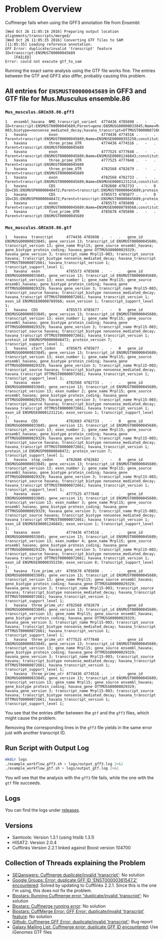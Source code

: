 # Problem Overview

Cuffmerge fails when using the GFF3 annotation file from Ensembl:

```
[Wed Oct 26 11:05:16 2016] Preparing output location alignments/transcripts/merged/
[Wed Oct 26 11:05:35 2016] Converting GTF files to SAM
[11:05:35] Loading reference annotation.
GFF Error: duplicate/invalid 'transcript' feature ID=transcript:ENSMUST00000045689
	[FAILED]
Error: could not execute gtf_to_sam
```

Running the exact same analysis using the GTF file works fine. The entries between the GTF and GFF3 also differ, probably causing this problem.

## All entries for `ENSMUST00000045689` in GFF3 and GTF file for Mus.Musculus ensemble.86

### `Mus_musculus.GRCm38.86.gff3`

```
1	ensembl_havana	NMD_transcript_variant	4774436	4785698	.	-	.	ID=transcript:ENSMUST00000045689;Parent=gene:ENSMUSG00000033845;Name=Mrpl15-003;biotype=nonsense_mediated_decay;havana_transcript=OTTMUST00000072661;havana_version=1;transcript_id=ENSMUST00000045689;transcript_support_level=1;version=13
1	havana        	exon                  	4774436	4774516	.	-	.	Parent=transcript:ENSMUST00000045689;Name=ENSMUSE00000355250;constitutive=0;ensembl_end_phase=-1;ensembl_phase=-1;exon_id=ENSMUSE00000355250;rank=4;version=8                                                                               
1	havana        	three_prime_UTR       	4774436	4774516	.	-	.	Parent=transcript:ENSMUST00000045689                                                                                                                                                                                                        
1	havana        	exon                  	4777525	4777648	.	-	.	Parent=transcript:ENSMUST00000045689;Name=ENSMUSE00001246843;constitutive=0;ensembl_end_phase=-1;ensembl_phase=-1;exon_id=ENSMUSE00001246843;rank=3;version=1                                                                               
1	havana        	three_prime_UTR       	4777525	4777648	.	-	.	Parent=transcript:ENSMUST00000045689                                                                                                                                                                                                        
1	havana        	three_prime_UTR       	4782568	4782679	.	-	.	Parent=transcript:ENSMUST00000045689                                                                                                                                                                                                        
1	havana        	exon                  	4782568	4782733	.	-	.	Parent=transcript:ENSMUST00000045689;Name=ENSMUSE00001231214;constitutive=0;ensembl_end_phase=-1;ensembl_phase=0;exon_id=ENSMUSE00001231214;rank=2;version=1                                                                                
1	havana        	CDS                   	4782680	4782733	.	-	0	ID=CDS:ENSMUSP00000048472;Parent=transcript:ENSMUST00000045689;protein_id=ENSMUSP00000048472                                                                                                                                                
1	havana        	CDS                   	4785573	4785677	.	-	0	ID=CDS:ENSMUSP00000048472;Parent=transcript:ENSMUST00000045689;protein_id=ENSMUSP00000048472                                                                                                                                                
1	havana        	exon                  	4785573	4785698	.	-	.	Parent=transcript:ENSMUST00000045689;Name=ENSMUSE00000789568;constitutive=0;ensembl_end_phase=0;ensembl_phase=-1;exon_id=ENSMUSE00000789568;rank=1;version=1                                                                                
1	havana        	five_prime_UTR        	4785678	4785698	.	-	.	Parent=transcript:ENSMUST00000045689                                                                                                                                                                                                        
```

### `Mus_musculus.GRCm38.86.gtf`

```
1	havana	transcript     	4774436	4785698	.	-	.	gene_id ENSMUSG00000033845; gene_version 13; transcript_id ENSMUST00000045689; transcript_version 13; gene_name Mrpl15; gene_source ensembl_havana; gene_biotype protein_coding; havana_gene OTTMUSG00000029329; havana_gene_version 3; transcript_name Mrpl15-003; transcript_source havana; transcript_biotype nonsense_mediated_decay; havana_transcript OTTMUST00000072661; havana_transcript_version 1; transcript_support_level 1;                                                                 
1	havana	exon           	4785573	4785698	.	-	.	gene_id ENSMUSG00000033845; gene_version 13; transcript_id ENSMUST00000045689; transcript_version 13; exon_number 1; gene_name Mrpl15; gene_source ensembl_havana; gene_biotype protein_coding; havana_gene OTTMUSG00000029329; havana_gene_version 3; transcript_name Mrpl15-003; transcript_source havana; transcript_biotype nonsense_mediated_decay; havana_transcript OTTMUST00000072661; havana_transcript_version 1; exon_id ENSMUSE00000789568; exon_version 1; transcript_support_level 1;      
1	havana	CDS            	4785573	4785677	.	-	0	gene_id ENSMUSG00000033845; gene_version 13; transcript_id ENSMUST00000045689; transcript_version 13; exon_number 1; gene_name Mrpl15; gene_source ensembl_havana; gene_biotype protein_coding; havana_gene OTTMUSG00000029329; havana_gene_version 3; transcript_name Mrpl15-003; transcript_source havana; transcript_biotype nonsense_mediated_decay; havana_transcript OTTMUST00000072661; havana_transcript_version 1; protein_id ENSMUSP00000048472; protein_version 7; transcript_support_level 1;
1	havana	start_codon    	4785675	4785677	.	-	0	gene_id ENSMUSG00000033845; gene_version 13; transcript_id ENSMUST00000045689; transcript_version 13; exon_number 1; gene_name Mrpl15; gene_source ensembl_havana; gene_biotype protein_coding; havana_gene OTTMUSG00000029329; havana_gene_version 3; transcript_name Mrpl15-003; transcript_source havana; transcript_biotype nonsense_mediated_decay; havana_transcript OTTMUST00000072661; havana_transcript_version 1; transcript_support_level 1;                                                  
1	havana	exon           	4782568	4782733	.	-	.	gene_id ENSMUSG00000033845; gene_version 13; transcript_id ENSMUST00000045689; transcript_version 13; exon_number 2; gene_name Mrpl15; gene_source ensembl_havana; gene_biotype protein_coding; havana_gene OTTMUSG00000029329; havana_gene_version 3; transcript_name Mrpl15-003; transcript_source havana; transcript_biotype nonsense_mediated_decay; havana_transcript OTTMUST00000072661; havana_transcript_version 1; exon_id ENSMUSE00001231214; exon_version 1; transcript_support_level 1;      
1	havana	CDS            	4782683	4782733	.	-	0	gene_id ENSMUSG00000033845; gene_version 13; transcript_id ENSMUST00000045689; transcript_version 13; exon_number 2; gene_name Mrpl15; gene_source ensembl_havana; gene_biotype protein_coding; havana_gene OTTMUSG00000029329; havana_gene_version 3; transcript_name Mrpl15-003; transcript_source havana; transcript_biotype nonsense_mediated_decay; havana_transcript OTTMUST00000072661; havana_transcript_version 1; protein_id ENSMUSP00000048472; protein_version 7; transcript_support_level 1;
1	havana	stop_codon     	4782680	4782682	.	-	0	gene_id ENSMUSG00000033845; gene_version 13; transcript_id ENSMUST00000045689; transcript_version 13; exon_number 2; gene_name Mrpl15; gene_source ensembl_havana; gene_biotype protein_coding; havana_gene OTTMUSG00000029329; havana_gene_version 3; transcript_name Mrpl15-003; transcript_source havana; transcript_biotype nonsense_mediated_decay; havana_transcript OTTMUST00000072661; havana_transcript_version 1; transcript_support_level 1;                                                  
1	havana	exon           	4777525	4777648	.	-	.	gene_id ENSMUSG00000033845; gene_version 13; transcript_id ENSMUST00000045689; transcript_version 13; exon_number 3; gene_name Mrpl15; gene_source ensembl_havana; gene_biotype protein_coding; havana_gene OTTMUSG00000029329; havana_gene_version 3; transcript_name Mrpl15-003; transcript_source havana; transcript_biotype nonsense_mediated_decay; havana_transcript OTTMUST00000072661; havana_transcript_version 1; exon_id ENSMUSE00001246843; exon_version 1; transcript_support_level 1;      
1	havana	exon           	4774436	4774516	.	-	.	gene_id ENSMUSG00000033845; gene_version 13; transcript_id ENSMUST00000045689; transcript_version 13; exon_number 4; gene_name Mrpl15; gene_source ensembl_havana; gene_biotype protein_coding; havana_gene OTTMUSG00000029329; havana_gene_version 3; transcript_name Mrpl15-003; transcript_source havana; transcript_biotype nonsense_mediated_decay; havana_transcript OTTMUST00000072661; havana_transcript_version 1; exon_id ENSMUSE00000355250; exon_version 8; transcript_support_level 1;      
1	havana	five_prime_utr 	4785678	4785698	.	-	.	gene_id ENSMUSG00000033845; gene_version 13; transcript_id ENSMUST00000045689; transcript_version 13; gene_name Mrpl15; gene_source ensembl_havana; gene_biotype protein_coding; havana_gene OTTMUSG00000029329; havana_gene_version 3; transcript_name Mrpl15-003; transcript_source havana; transcript_biotype nonsense_mediated_decay; havana_transcript OTTMUST00000072661; havana_transcript_version 1; transcript_support_level 1;                                                                 
1	havana	three_prime_utr	4782568	4782679	.	-	.	gene_id ENSMUSG00000033845; gene_version 13; transcript_id ENSMUST00000045689; transcript_version 13; gene_name Mrpl15; gene_source ensembl_havana; gene_biotype protein_coding; havana_gene OTTMUSG00000029329; havana_gene_version 3; transcript_name Mrpl15-003; transcript_source havana; transcript_biotype nonsense_mediated_decay; havana_transcript OTTMUST00000072661; havana_transcript_version 1; transcript_support_level 1;                                                                 
1	havana	three_prime_utr	4777525	4777648	.	-	.	gene_id ENSMUSG00000033845; gene_version 13; transcript_id ENSMUST00000045689; transcript_version 13; gene_name Mrpl15; gene_source ensembl_havana; gene_biotype protein_coding; havana_gene OTTMUSG00000029329; havana_gene_version 3; transcript_name Mrpl15-003; transcript_source havana; transcript_biotype nonsense_mediated_decay; havana_transcript OTTMUST00000072661; havana_transcript_version 1; transcript_support_level 1;                                                                 
1	havana	three_prime_utr	4774436	4774516	.	-	.	gene_id ENSMUSG00000033845; gene_version 13; transcript_id ENSMUST00000045689; transcript_version 13; gene_name Mrpl15; gene_source ensembl_havana; gene_biotype protein_coding; havana_gene OTTMUSG00000029329; havana_gene_version 3; transcript_name Mrpl15-003; transcript_source havana; transcript_biotype nonsense_mediated_decay; havana_transcript OTTMUST00000072661; havana_transcript_version 1; transcript_support_level 1;                                                                 
```

You see that the entries differ between the `gtf` and the `gff3` files, which might cause the problem.

Removing the corresponding lines in the `gff3` file yields in the same error just with another transcript ID.

## Run Script with Output Log

```bash
mkdir logs
./example_workflow_gff3.sh > logs/output_gff3.log 2>&1
./example_workflow_gtf.sh > logs/output_gtf.log 2>&1
```

You will see that the analysis with the `gff3` file fails, while the one with the `gtf` file succeeds.

## Logs

You can find the logs under [releases](https://github.com/paulklemm/cuffmerge_bug/releases).

## Versions

- Samtools: Version 1.3.1 (using htslib 1.3.1)
- HISAT2: Version 2.0.4
- Cufflinks Version 2.2.1 linked against Boost version 104700

## Collection of Threads explaining the Problem

- [SEQanswers: Cuffmerge duplicate/invalid 'transcript'](http://seqanswers.com/forums/showthread.php?t=70357): No solution
- [Google Groups: Error: duplicate GFF ID 'ENST00000361547.2' encountered](https://groups.google.com/forum/#!topic/tuxedo-tools-users/smF5YxUmVq4): Solved by updating to Cufflinks 2.2.1. Since this is the one I'm using, this does not fix the problem.
- [Biostars: Running Cuffmerge error "duplicate/invalid 'transcript'](https://www.biostars.org/p/155160/): No solution
- [Biostars: Cuffmerge running error](https://www.biostars.org/p/119915/): No solution
- [Biostars: CuffMerge Error: GFF Error: duplicate/invalid 'transcript' feature](https://biostar.usegalaxy.org/p/17359/): No solution
- [Github: Cuffmerge GFF Error: duplicate/invalid 'transcript'](https://github.com/cole-trapnell-lab/cufflinks/issues/77): Bug report
- [Galaxy Mailing List: Cuffmerge error: duplicate GFF ID encountered](https://lists.galaxyproject.org/pipermail/galaxy-user/2013-July/006332.html): Use iGenomes GTF files
